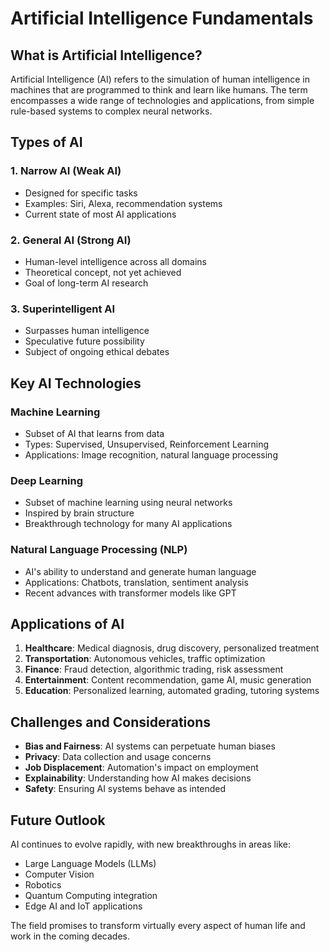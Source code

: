 # Artificial Intelligence Fundamentals

## What is Artificial Intelligence?

Artificial Intelligence (AI) refers to the simulation of human intelligence in machines that are programmed to think and learn like humans. The term encompasses a wide range of technologies and applications, from simple rule-based systems to complex neural networks.

## Types of AI

### 1. Narrow AI (Weak AI)
- Designed for specific tasks
- Examples: Siri, Alexa, recommendation systems
- Current state of most AI applications

### 2. General AI (Strong AI)
- Human-level intelligence across all domains
- Theoretical concept, not yet achieved
- Goal of long-term AI research

### 3. Superintelligent AI
- Surpasses human intelligence
- Speculative future possibility
- Subject of ongoing ethical debates

## Key AI Technologies

### Machine Learning
- Subset of AI that learns from data
- Types: Supervised, Unsupervised, Reinforcement Learning
- Applications: Image recognition, natural language processing

### Deep Learning
- Subset of machine learning using neural networks
- Inspired by brain structure
- Breakthrough technology for many AI applications

### Natural Language Processing (NLP)
- AI's ability to understand and generate human language
- Applications: Chatbots, translation, sentiment analysis
- Recent advances with transformer models like GPT

## Applications of AI

1. **Healthcare**: Medical diagnosis, drug discovery, personalized treatment
2. **Transportation**: Autonomous vehicles, traffic optimization
3. **Finance**: Fraud detection, algorithmic trading, risk assessment
4. **Entertainment**: Content recommendation, game AI, music generation
5. **Education**: Personalized learning, automated grading, tutoring systems

## Challenges and Considerations

- **Bias and Fairness**: AI systems can perpetuate human biases
- **Privacy**: Data collection and usage concerns
- **Job Displacement**: Automation's impact on employment
- **Explainability**: Understanding how AI makes decisions
- **Safety**: Ensuring AI systems behave as intended

## Future Outlook

AI continues to evolve rapidly, with new breakthroughs in areas like:
- Large Language Models (LLMs)
- Computer Vision
- Robotics
- Quantum Computing integration
- Edge AI and IoT applications

The field promises to transform virtually every aspect of human life and work in the coming decades.